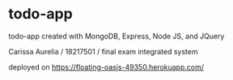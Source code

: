 # todo-app
todo-app created with MongoDB, Express, Node JS, and JQuery

Carissa Aurelia / 18217501 / final exam integrated system

deployed on https://floating-oasis-49350.herokuapp.com/

